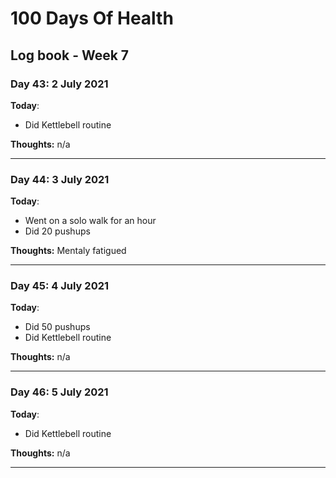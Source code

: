 # 100 Days Of Health

## Log book - Week 7

### Day 43: 2 July 2021

**Today**:

* Did Kettlebell routine

**Thoughts:** n/a

---

### Day 44: 3 July 2021

**Today**:

* Went on a solo walk for an hour
* Did 20 pushups

**Thoughts:** Mentaly fatigued

---

### Day 45: 4 July 2021

**Today**:

* Did 50 pushups
* Did Kettlebell routine

**Thoughts:** n/a

---

### Day 46: 5 July 2021

**Today**:

* Did Kettlebell routine

**Thoughts:** n/a

---

